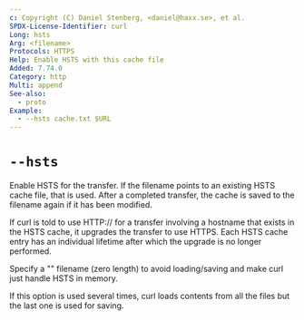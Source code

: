 ```yaml
---
c: Copyright (C) Daniel Stenberg, <daniel@haxx.se>, et al.
SPDX-License-Identifier: curl
Long: hsts
Arg: <filename>
Protocols: HTTPS
Help: Enable HSTS with this cache file
Added: 7.74.0
Category: http
Multi: append
See-also:
  - proto
Example:
  - --hsts cache.txt $URL
---
```


# `--hsts`

Enable HSTS for the transfer. If the filename points to an existing HSTS cache
file, that is used. After a completed transfer, the cache is saved to the
filename again if it has been modified.

If curl is told to use HTTP:// for a transfer involving a hostname that exists
in the HSTS cache, it upgrades the transfer to use HTTPS. Each HSTS cache
entry has an individual lifetime after which the upgrade is no longer
performed.

Specify a "" filename (zero length) to avoid loading/saving and make curl just
handle HSTS in memory.

If this option is used several times, curl loads contents from all the
files but the last one is used for saving.
